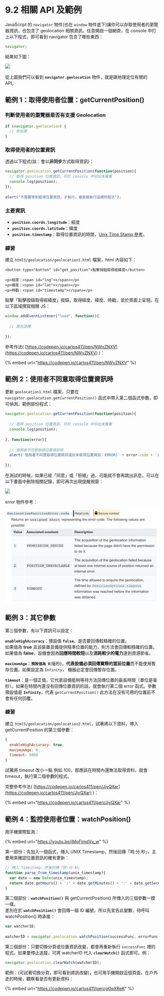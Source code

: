 # 9.2 相關 API 及範例

JavaScript 的 `navigator` 物件(也在 `window` 物件底下)讓你可以存取使用者的瀏覽器資訊，也包含了 geolocation 相關資訊。任意開啟一個網頁，在 console 中打上以下程式，即可看到 navigator 包含了哪些東西：

```javascript
navigator;
```

結果如下圖：

![](../.gitbook/assets/navigator\_geolocation.png)

從上圖我們可以看到 **`navigator.geolocation`** 物件，就是跟地理定位有關的 API。



## 範例 1：取得使用者位置：getCurrentPosition()

### 判斷使用者的瀏覽器是否有支援 Geolocation

```javascript
if (navigator.geolocation) {
  // 有支援
}
```

### 取得使用者的位置資訊

透過以下程式(註：會以**非同步**方式取得資訊)：

```javascript
navigator.geolocation.getCurrentPosition(function(position){
  // 取得 position 位置資訊，可於 console 中印出來看看
  console.log(position);
});

alert("不需要等到取得位置資訊，才執行。會直接執行這裡的程式");
```

### 主要資訊

* **`position.coords.longitude`**：經度
* **`position.coords.latitude`**：緯度
* **`position.timestamp`**：取得位置資訊的時間，[Unix Time Stamp 參考](https://www.unixtimestamp.com)。

###

### 練習

建立 `html5/geolocation/geolocation1.html` 檔案，html 內容如下：

```markup
<button type="button" id="get_position">點擊按鈕取得經緯度</button>

<p>經度：<span id="lng"></span></p>
<p>緯度：<span id="lat"></span></p>
<p>時戳：<span id="timestamp"></span></p>
```

點擊「點擊按鈕取得經緯度」按鈕，取得經度、緯度、時戳，並於頁面上呈現。在以下區域撰寫相關 JS：

```javascript
window.addEventListener("load", function(){
  
  // 寫在這裡
  
});
```





參考作法( [https://codepen.io/carlos411/pen/NWvZNXV](https://codepen.io/carlos411/pen/NWvZNXV) )：

{% embed url="https://codepen.io/carlos411/pen/NWvZNXV" %}



## 範例 2：使用者不同意取得位置資訊時



更新 `geolocation1.html` 檔案，只要在 `navigator.geolocation.getCurrentPosition()` 函式中帶入第二個函式參數，即可偵測，範例部份程式：

```javascript
navigator.geolocation.getCurrentPosition(function(position){
  
  // 取得 position 位置資訊，可於 console 中印出來看看
  console.log(position);
  
}, function(error){

  // 使用者不同意取得位置資訊時
  alert('使用者不同意取得位置資訊或尚未取得位置資訊：ERROR(' + error.code + '): ' + error.message);
  
});
```

在測試的時候，如果已經「同意」或「拒絕」過，可能就不會再跳出訊息，可以在以下畫面中刪除相關記錄，即可再次出現提醒視窗：

![](../.gitbook/assets/geolocation\_allow\_block.png)

error 物件參考：

![](<../.gitbook/assets/Screen Shot 2020-03-07 at 12.16.03 PM.png>)

## 範例 3：其它參數

第三個參數，有以下資訊可以設定：

**`enableHighAccuracy`**：預設值 **`false`**。是否要回傳較精確的位置。\
如果值為 **true** 且該裝置具備提供精準位置的能力，則方法會回傳較精確的位置。\
如果值為 **false**，設備會因為**回應時間較短**以及**消耗較少的電力**達到資源節省。

**`maximumAge`**：**`預設值為 0`**(毫秒)，**代表設備必須回傳實際的當前位置**而不能使用暫存位置。如果設定為 `Infinity`， 機器必定會回傳暫存位置。

**`timeout`**：是一個正值，它代表設備能夠等待方法回傳位置的最長時間（單位是毫秒）。如果在時間內還沒有回傳位置資訊的話，就會執行第二個 error 函式。參數預設值是 **`Infinity`**，代表 `getCurrentPosition()` 此方法在沒有可用的位置前不會有任何回覆。

### 練習

建立 `html5/geolocation/geolocation2.html`，試著將以下資料，帶入 getCurrentPosition 的第三個參數：

```javascript
{
  enableHighAccuracy: true,
  maximumAge: 0,
  timeout: 5000
}
```

試著將 timeout 改小一點 例如 100，那應該在時間內還無法取得資料，就會 timeout，執行第二個參數的程式。



完整參考作法( [https://codepen.io/carlos411/pen/JjyQXar](https://codepen.io/carlos411/pen/JjyQXar) )：

{% embed url="https://codepen.io/carlos411/pen/JjyQXar" %}



## 範例 4：監控使用者位置：watchPosition()

用手機實際監測：

{% embed url="https://youtu.be/jMoFimdVv_w" %}



第一部份：先加入一個函式，傳入 UNIX Timestamp，然後回傳「時:分:秒」，主要用來確認位置資訊的確有更新：

```javascript
// 傳入 timestamp，然後回傳「時:分:秒」
function parse_from_timestamp(unix_timestamp){
  var date = new Date(unix_timestamp);
  return date.getHours() + ':' + date.getMinutes() + ':' + date.getSeconds();
}
```

第二個部份：**`watchPosition()`** 與 getCurrentPosition() 所傳入的三個參數一模一樣。\
差別在於 **`watchPosition()`** 會回傳一組 ID 編號，所以先宣告此變數，待呼叫 watchPosition() 時承接：

```javascript
var watcherID;

watcherID = navigator.geolocation.watchPosition(successFunc, errorFunc, options);
```

第三個部份：只要切換分頁或位置資訊改變，都會再重新執行 `successFunc` 裡的程式，如果要停止追蹤，可將 watcherID 代入 **`clearWatch()`** 函式即可。例：

```javascript
navigator.geolocation.clearWatch(watcherID);
```



範例：(可試著切換分頁，即可看到資訊改變)，也可用手機開啟這個頁面，在戶外走的時候，觀察看是否有更新資料：

{% embed url="https://codepen.io/carlos411/pen/gOpXReK" %}





